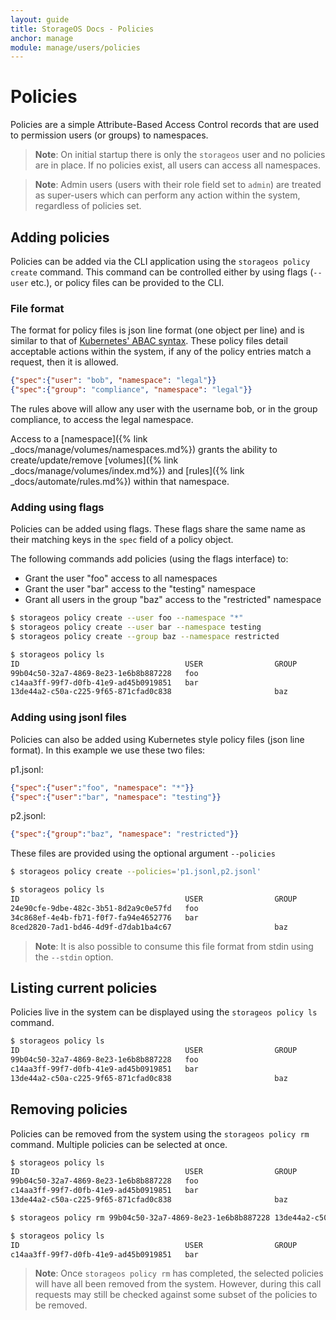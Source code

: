 ```yaml
---
layout: guide
title: StorageOS Docs - Policies
anchor: manage
module: manage/users/policies
---
```


# Policies

Policies are a simple Attribute-Based Access Control records that are used to permission users (or groups) to namespaces.

>**Note**: On initial startup there is only the `storageos` user and no policies are in place. If no policies exist, all users can access all namespaces.

>**Note**: Admin users (users with their role field set to `admin`) are treated as super-users which can perform any action within the system, regardless of policies set.


## Adding policies

Policies can be added via the CLI application using the `storageos policy create` command. This command can be controlled either by using flags (`--user` etc.),
or policy files can be provided to the CLI.


### File format

The format for policy files is json line format (one object per line) and is similar to that of [Kubernetes' ABAC syntax](https://kubernetes.io/docs/admin/authorization/abac/).
These policy files detail acceptable actions within the system, if any of the policy entries match a request, then it is allowed.

```json
{"spec":{"user": "bob", "namespace": "legal"}}
{"spec":{"group": "compliance", "namespace": "legal"}}
```

The rules above will allow any user with the username bob, or in the group compliance, to access the legal namespace.

Access to a [namespace]({% link _docs/manage/volumes/namespaces.md%}) grants the ability to create/update/remove
[volumes]({% link _docs/manage/volumes/index.md%}) and [rules]({% link _docs/automate/rules.md%}) within that namespace.


### Adding using flags
Policies can be added using flags. These flags share the same name as their matching keys in the `spec` field of a policy object.

The following commands add policies (using the flags interface) to:
- Grant the user "foo" access to all namespaces
- Grant the user "bar" access to the "testing" namespace
- Grant all users in the group "baz" access to the "restricted" namespace

```bash
$ storageos policy create --user foo --namespace "*"
$ storageos policy create --user bar --namespace testing
$ storageos policy create --group baz --namespace restricted

$ storageos policy ls
ID                                     USER                GROUP               NAMESPACE
99b04c50-32a7-4869-8e23-1e6b8b887228   foo                                     *
c14aa3ff-99f7-d0fb-41e9-ad45b0919851   bar                                     testing
13de44a2-c50a-c225-9f65-871cfad0c838                       baz                 restricted
```

### Adding using jsonl files
Policies can also be added using Kubernetes style policy files (json line format). In this example we use these two files:

p1.jsonl:
```json
{"spec":{"user":"foo", "namespace": "*"}}
{"spec":{"user":"bar", "namespace": "testing"}}
```

p2.jsonl:
```json
{"spec":{"group":"baz", "namespace": "restricted"}}
```

These files are provided using the optional argument `--policies`
```bash
$ storageos policy create --policies='p1.jsonl,p2.jsonl'

$ storageos policy ls
ID                                     USER                GROUP               NAMESPACE
24e90cfe-9dbe-482c-3b51-8d2a9c0e57fd   foo                                     *
34c868ef-4e4b-fb71-f0f7-fa94e4652776   bar                                     testing
8ced2820-7ad1-bd46-4d9f-d7dab1ba4c67                       baz                 restricted
```

>**Note**: It is also possible to consume this file format from stdin using the `--stdin` option.

## Listing current policies
Policies live in the system can be displayed using the `storageos policy ls` command.

```bash
$ storageos policy ls
ID                                     USER                GROUP               NAMESPACE
99b04c50-32a7-4869-8e23-1e6b8b887228   foo                                     *
c14aa3ff-99f7-d0fb-41e9-ad45b0919851   bar                                     testing
13de44a2-c50a-c225-9f65-871cfad0c838                       baz                 restricted
```

## Removing policies
Policies can be removed from the system using the `storageos policy rm` command. Multiple policies can be selected at once.

```bash
$ storageos policy ls
ID                                     USER                GROUP               NAMESPACE
99b04c50-32a7-4869-8e23-1e6b8b887228   foo                                     *
c14aa3ff-99f7-d0fb-41e9-ad45b0919851   bar                                     testing
13de44a2-c50a-c225-9f65-871cfad0c838                       baz                 restricted

$ storageos policy rm 99b04c50-32a7-4869-8e23-1e6b8b887228 13de44a2-c50a-c225-9f65-871cfad0c838

$ storageos policy ls
ID                                     USER                GROUP               NAMESPACE
c14aa3ff-99f7-d0fb-41e9-ad45b0919851   bar                                     testing
```

>**Note**: Once `storageos policy rm` has completed, the selected policies will have all been removed from the system.
However, during this call requests may still be checked against some subset of the policies to be removed.
